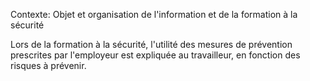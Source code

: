 Contexte: Objet et organisation de l'information     et de la formation à la sécurité

Lors de la formation à la sécurité, l'utilité des mesures de prévention prescrites par l'employeur est expliquée au travailleur, en fonction des risques à prévenir.